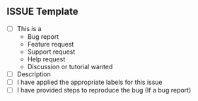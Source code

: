 ## ISSUE Template 


- [ ] This is a
	- Bug report 
	- Feature request 
	- Support request
	- Help request 
	- Discussion or tutorial wanted 
- [ ] Description
- [ ] I have applied the appropriate labels for this issue
- [ ] I have provided steps to reproduce the bug (If a bug report)
